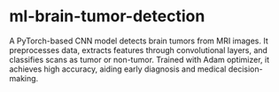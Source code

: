 # ml-brain-tumor-detection
A PyTorch-based CNN model detects brain tumors from MRI images. It preprocesses data, extracts features through convolutional layers, and classifies scans as tumor or non-tumor. Trained with Adam optimizer, it achieves high accuracy, aiding early diagnosis and medical decision-making.
